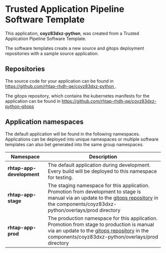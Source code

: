 # Trusted Application Pipeline Software Template

This application, **coyz83dxz-python**, was created from a Trusted Application Pipeline Software Template.

The software templates create a new source and gitops deployment repositories with a sample source application. 

## Repositories

The source code for your application can be found in [https://github.com/rhtap-rhdh-qe/coyz83dxz-python ](https://github.com/rhtap-rhdh-qe/coyz83dxz-python ).
 
The gitops repository, which contains the kubernetes manifests for the application can be found in 
[https://github.com/rhtap-rhdh-qe/coyz83dxz-python-gitops ](https://github.com/rhtap-rhdh-qe/coyz83dxz-python-gitops ) 

## Application namespaces 

The default application will be found in the following namespaces. Applications can be deployed into unique namespaces or multiple software templates can also bet generated into the same group namespaces.  

|  Namespace   |  Description   |  
| -------- | -------- |   
| **rhtap-app-development** | The default application during development. Every build will be deployed to this namespace for testing. | 
| **rhtap-app-stage** | The staging namespace for this application. Promotion from development to stage is manual via an update to the [gitops repository](https://github.com/rhtap-rhdh-qe/coyz83dxz-python-gitops ) in the components/coyz83dxz-python/overlays/prod directory |  
| **rhtap-app-prod** | The production namespace for this application. Promotion from stage to production is manual via an update to the [gitops repository](https://github.com/rhtap-rhdh-qe/coyz83dxz-python-gitops ) in the components/coyz83dxz-python/overlays/prod directory | 
